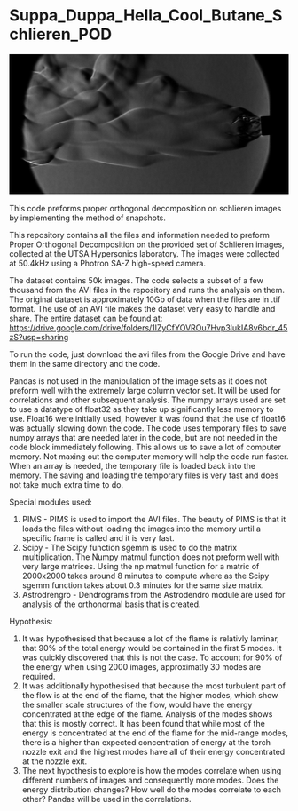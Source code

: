 # Suppa_Duppa_Hella_Cool_Butane_Schlieren_POD
![Alt text](/C001H001S0001000001.png?raw=true "Title")

This code preforms proper orthogonal decomposition on schlieren images by implementing the method of snapshots.

This repository contains all the files and information needed to preform Proper Orthogonal Decomposition on the provided set of Schlieren images, collected at the UTSA Hypersonics laboratory. The images were collected at 50.4kHz using a Photron SA-Z high-speed camera. 

The dataset contains 50k images. The code selects a subset of a few thousand from the AVI files in the repository and runs the analysis on them. The original dataset is approximately 10Gb of data when the files are in .tif format. The use of an AVI file makes the dataset very easy to handle and share. The entire dataset can be found at:
https://drive.google.com/drive/folders/1lZyCfYOVROu7Hvp3lukIA8v6bdr_45zS?usp=sharing

To run the code, just download the avi files from the Google Drive and have them in the same directory and the code.

Pandas is not used in the manipulation of the image sets as it does not preform well with the extremely large column vector set. It will be used for correlations and other subsequent analysis. The numpy arrays used are set to use a datatype of float32 as they take up significantly less memory to use. Float16 were initially used, however it was found that the use of float16 was actually slowing down the code. The code uses temporary files to save numpy arrays that are needed later in the code, but are not needed in the code block immediately  following. This allows us to save a lot of computer memory. Not maxing out the computer memory will help the code run faster. When an array is needed, the temporary file is loaded back into the memory. The saving and loading the temporary files is very fast and does not take much extra time to do.

Special modules used:
  1. PIMS - PIMS is used to import the AVI files. The beauty of PIMS is that it loads the files without loading the images into the memory until a specific frame is called and it is      very fast.
  2. Scipy - The Scipy function sgemm is used to do the matrix multiplication. The Numpy matmul function does not preform well with very large matrices. Using the np.matmul function      for a matric of 2000x2000 takes around 8 minutes to compute where as the Scipy sgemm function  takes about 0.3 minutes for the same size matrix.
  3. Astrodrengro - Dendrograms from the Astrodendro module are used for analysis of the orthonormal basis that is created.

Hypothesis:
  1. It was hypothesised that because a lot of the flame is relativly laminar, that 90% of the total energy would be contained in the first 5 modes. It was quickly discovered that        this is not the case. To account for 90% of the energy when using 2000 images, approximatly 30 modes are required.
  2. It was additionally hypothesised that because the most turbulent part of the flow is at the end of the flame, that the higher modes, which show the smaller scale structures of        the flow, would have the energy concentrated at the edge of the flame. Analysis of the modes shows that this is mostly correct. It has been found that while most of the energy        is concentrated at the end of the flame for the mid-range modes, there is a higher than expected concentration of energy at the torch nozzle exit and the highest modes have all      of their energy concentrated at the nozzle exit.
  3. The next hypothesis to explore is how the modes correlate when using different numbers of images and consequently more modes. Does the energy distribution changes? How well do        the modes correlate to each other? Pandas will be used in the correlations.

